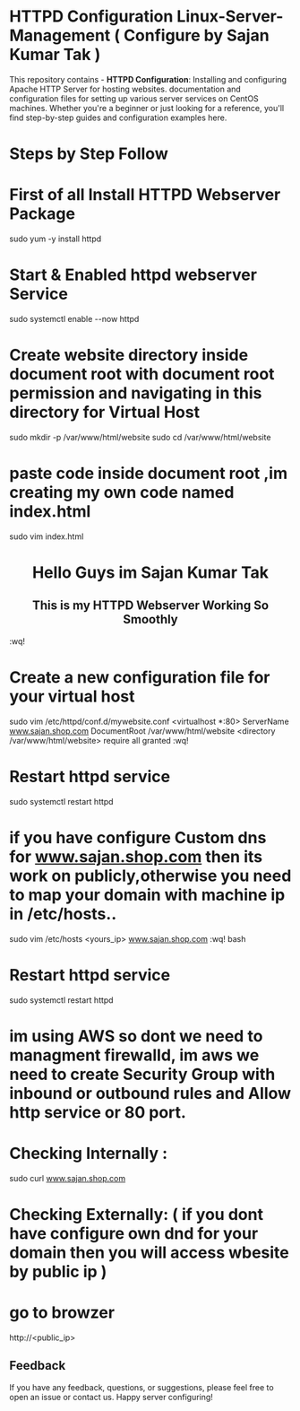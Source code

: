 # HTTPD Configuration Linux-Server-Management ( Configure by Sajan Kumar Tak )
This repository contains - **HTTPD Configuration**: Installing and configuring Apache HTTP Server for hosting websites. documentation and configuration files for setting up various server services on CentOS machines. Whether you're a beginner or just looking for a reference, you'll find step-by-step guides and configuration examples here.

# Steps by Step Follow  

# First of all Install HTTPD Webserver Package
sudo yum -y install httpd

# Start & Enabled httpd webserver Service
sudo systemctl enable --now httpd

# Create website directory inside document root with document root permission and navigating in this directory for Virtual Host
sudo mkdir -p /var/www/html/website
sudo cd /var/www/html/website

# paste code inside document root ,im creating my own code named index.html
sudo vim index.html
<center><h1> Hello Guys im Sajan Kumar Tak</h1></center>
<center><h2> This is my HTTPD Webserver Working So Smoothly</h2></center>
:wq!

# Create a new configuration file for your virtual host
sudo vim /etc/httpd/conf.d/mywebsite.conf
<virtualhost *:80>
ServerName www.sajan.shop.com
DocumentRoot /var/www/html/website
<directory /var/www/html/website>
require all granted
</directory>
</virtualhost>
:wq!

# Restart httpd service
sudo systemctl restart httpd

# if you have configure Custom dns for www.sajan.shop.com then its work on publicly,otherwise you need to map your domain with machine ip in /etc/hosts..
sudo vim /etc/hosts
<yours_ip> www.sajan.shop.com
:wq!
bash

# Restart httpd service
sudo systemctl restart httpd

# im using AWS so dont we need to managment firewalld, im aws we need to create Security Group with inbound or outbound rules and Allow http service or 80 port.

# Checking Internally : 
sudo curl www.sajan.shop.com

# Checking Externally: ( if you dont have configure own dnd for your domain then you will access wbesite by public ip )
# go to browzer
http://<public_ip>


## Feedback
If you have any feedback, questions, or suggestions, please feel free to open an issue or contact us.
Happy server configuring!
